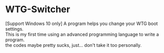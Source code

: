 # WTG-Switcher
[Support Windows 10 only] A program helps you change your WTG boot settings.  
This is my first time using an advanced programming language to write a program.  
the codes maybe pretty sucks, just... don't take it too personally.  
